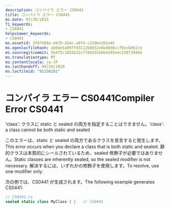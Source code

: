 ```yaml
---
description: コンパイラ エラー CS0441
title: コンパイラ エラー CS0441
ms.date: 07/20/2015
f1_keywords:
- CS0441
helpviewer_keywords:
- CS0441
ms.assetid: 3f07500a-d479-424c-a0f4-c219be1b5a45
ms.openlocfilehash: eb0de5a097fd3112b8d32e6bd8dbccf9ccbd61ce
ms.sourcegitcommit: 5b475c1855b32cf78d2d1bbb4295e4c236f39464
ms.translationtype: MT
ms.contentlocale: ja-JP
ms.lasthandoff: 09/24/2020
ms.locfileid: "91150181"
---
```

# <a name="compiler-error-cs0441"></a><span data-ttu-id="b0170-103">コンパイラ エラー CS0441</span><span class="sxs-lookup"><span data-stu-id="b0170-103">Compiler Error CS0441</span></span>

<span data-ttu-id="b0170-104">'class': クラスに static と sealed の両方を指定することはできません。</span><span class="sxs-lookup"><span data-stu-id="b0170-104">'class': a class cannot be both static and sealed</span></span>  
  
 <span data-ttu-id="b0170-105">このエラーは、static と sealed の両方であるクラスを宣言すると発生します。</span><span class="sxs-lookup"><span data-stu-id="b0170-105">This error occurs when you declare a class that is both static and sealed.</span></span> <span data-ttu-id="b0170-106">静的クラスは本質的にシールされているため、sealed 修飾子が必要ではありません。</span><span class="sxs-lookup"><span data-stu-id="b0170-106">Static classes are inherently sealed, so the sealed modifier is not necessary.</span></span> <span data-ttu-id="b0170-107">解決するには、いずれかの修飾子を使用します。</span><span class="sxs-lookup"><span data-stu-id="b0170-107">To resolve, use one modifier only.</span></span>  
  
 <span data-ttu-id="b0170-108">次の例では、CS0441 が生成されます。</span><span class="sxs-lookup"><span data-stu-id="b0170-108">The following example generates CS0441:</span></span>  
  
```csharp  
// CS0441.cs  
sealed static class MyClass { }   // CS0441  
```
